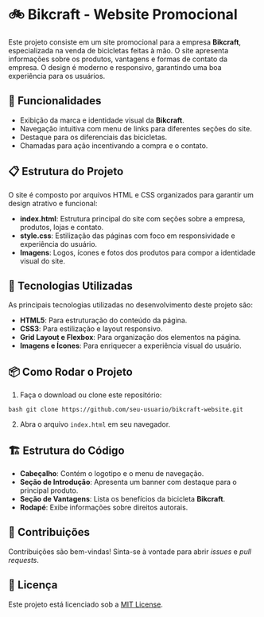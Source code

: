 # 🚲 Bikcraft - Website Promocional

Este projeto consiste em um site promocional para a empresa **Bikcraft**, especializada na venda de bicicletas feitas à mão. O site apresenta informações sobre os produtos, vantagens e formas de contato da empresa. O design é moderno e responsivo, garantindo uma boa experiência para os usuários.

## 🎯 Funcionalidades

- Exibição da marca e identidade visual da **Bikcraft**.
- Navegação intuitiva com menu de links para diferentes seções do site.
- Destaque para os diferenciais das bicicletas.
- Chamadas para ação incentivando a compra e o contato.

## 📋 Estrutura do Projeto

O site é composto por arquivos HTML e CSS organizados para garantir um design atrativo e funcional:

- **index.html**: Estrutura principal do site com seções sobre a empresa, produtos, lojas e contato.
- **style.css**: Estilização das páginas com foco em responsividade e experiência do usuário.
- **Imagens**: Logos, ícones e fotos dos produtos para compor a identidade visual do site.

## 🚀 Tecnologias Utilizadas

As principais tecnologias utilizadas no desenvolvimento deste projeto são:

- **HTML5**: Para estruturação do conteúdo da página.
- **CSS3**: Para estilização e layout responsivo.
- **Grid Layout e Flexbox**: Para organização dos elementos na página.
- **Imagens e Ícones**: Para enriquecer a experiência visual do usuário.

## 📦 Como Rodar o Projeto

1. Faça o download ou clone este repositório:

```bash git clone https://github.com/seu-usuario/bikcraft-website.git```

2. Abra o arquivo `index.html` em seu navegador.

## 🏗️ Estrutura do Código

- **Cabeçalho**: Contém o logotipo e o menu de navegação.
- **Seção de Introdução**: Apresenta um banner com destaque para o principal produto.
- **Seção de Vantagens**: Lista os benefícios da bicicleta **Bikcraft**.
- **Rodapé**: Exibe informações sobre direitos autorais.

## 🤝 Contribuições

Contribuições são bem-vindas! Sinta-se à vontade para abrir *issues* e *pull requests*.

## 📄 Licença

Este projeto está licenciado sob a [MIT License](LICENSE).
